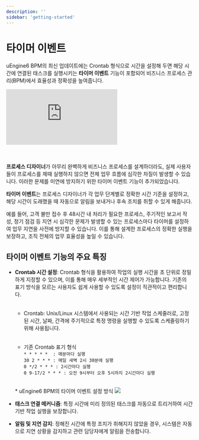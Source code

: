 ```yaml
---
description: ''
sidebar: 'getting-started'
---
```


# 타이머 이벤트

uEngine6 BPM의 최신 업데이트에는 Crontab 형식으로 시간을 설정해 두면 해당 시간에 연결된 태스크를 실행시키는 **타이머 이벤트** 기능이 포함되어 비즈니스 프로세스 관리(BPM)에서 효율성과 정확성을 높여줍니다.

<div class="video-container">
	<iframe src="https://www.youtube.com/embed/rvUB2aBK4HU" frameborder="0" crolling="no" frameborder="none" allowfullscreen=""></iframe>
</div>
<br><br>

**프로세스 디자이너**가 아무리 완벽하게 비즈니스 프로세스를 설계하더라도, 실제 사용자들이 프로세스를 제때 실행하지 않으면 전체 업무 흐름에 심각한 차질이 발생할 수 있습니다. 이러한 문제를 미연에 방지하기 위한 타이머 이벤트 기능이 추가되었습니다.

**타이머 이벤트**는 프로세스 디자이너가 각 업무 단계별로 정확한 시간 기준을 설정하고, 해당 시간이 도래했을 때 자동으로 알림을 보내거나 후속 조치를 취할 수 있게 해줍니다.

예를 들어, 고객 불만 접수 후 48시간 내 처리가 필요한 프로세스, 주기적인 보고서 작성, 정기 점검 등 지연 시 심각한 문제가 발생할 수 있는 프로세스마다 타이머를 설정하여 업무 지연을 사전에 방지할 수 있습니다. 이를 통해 설계한 프로세스의 정확한 실행을 보장하고, 조직 전체의 업무 효율성을 높일 수 있습니다.

## 타이머 이벤트 기능의 주요 특징
- **Crontab 시간 설정**: Crontab 형식을 활용하여 작업의 실행 시간을 초 단위로 정밀하게 지정할 수 있으며, 이를 통해 매우 세부적인 시간 제어가 가능합니다. 기존의 표기 방식을 모르는 사용자도 쉽게 사용할 수 있도록 설정이 직관적이고 편리합니다.
    <br><br>

    * Crontab: Unix/Linux 시스템에서 사용되는 시간 기반 작업 스케줄러로, 고정된 시간, 날짜, 간격에 주기적으로 특정 명령을 실행할 수 있도록 스케줄링하기 위해 사용됩니다.
    <br><br>

    * 기존 Crontab 표기 형식<br>
    `* * * * *  : 매분마다 실행`<br>
    `30 2 * * * : 매일 새벽 2시 30분에 실행`<br>
    `0 */2 * * * : 2시간마다 실행`<br>
    `0 9-17/2 * * * : 오전 9시부터 오후 5시까지 2시간마다 실행`

    <br>
    * uEngine6 BPM의 타이머 이벤트 설정 방식
    <img src="https://github.com/user-attachments/assets/173410ab-8573-4e14-8123-56c912ec2b07" style="" />


- **태스크 연결 메커니즘**: 특정 시간에 미리 정의된 태스크를 자동으로 트리거하여 시간 기반 작업 실행을 보장합니다.
- **알림 및 지연 감지**: 정해진 시간에 특정 조치가 취해지지 않았을 경우, 시스템은 자동으로 지연 상황을 감지하고 관련 담당자에게 알림을 전송합니다.